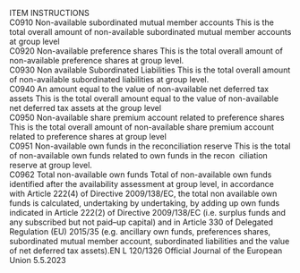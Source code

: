  
ITEM  INSTRUCTIONS  
C0910  Non-available subordinated 
mutual member accounts  This is the total overall amount of non-available subordinated mutual member 
accounts at group level  
C0920  Non-available preference 
shares  This is the total overall amount of non-available preference shares at group level.  
C0930  Non available Subordinated 
Liabilities  This is the total overall amount of non-available subordinated liabilities at group 
level.  
C0940  An amount equal to the value 
of non-available net deferred 
tax assets  This is the total overall amount equal to the value of non-available net deferred 
tax assets at the group level  
C0950  Non-available share premium 
account related to preference 
shares  This is the total overall amount of non-available share premium account related to 
preference shares at group level  
C0951  Non-available own funds in 
the reconciliation reserve  This is the total of non-available own funds related to own funds in the recon ­
ciliation reserve at group level.  
C0962  Total non-available own funds  Total of non-available own funds identified after the availability assessment at 
group level, in accordance with Article 222(4) of Directive 2009/138/EC, the 
total non available own funds is calculated, undertaking by undertaking, by adding 
up own funds indicated in Article 222(2) of Directive 2009/138/EC (i.e. surplus 
funds and any subscribed but not paid–up capital) and in Article 330 of 
Delegated Regulation (EU) 2015/35 (e.g. ancillary own funds, preferences 
shares, subordinated mutual member account, subordinated liabilities and the 
value of net deferred tax assets).EN  L 120/1326 Official Journal of the European Union 5.5.2023